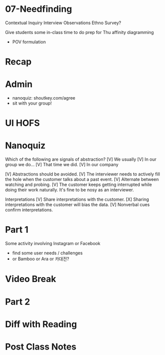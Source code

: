 # 07-Needfinding

Contextual Inquiry
Interview
Observations
Ethno
Survey?



Give students some in-class time to do prep for Thu affinity diagramming
- POV formulation

# Recap


# Admin
- nanoquiz: shoutkey.com/agree
- sit with your group!

# UI HOFS


# Nanoquiz

Which of the following are signals of abstraction?
[V] We usually
[V] In our group we do...
[V] That time we did.
[V] In our company

[V] Abstractions should be avoided.
[V] The interviewer needs to actively fill the hole when the customer talks about a past event.
[V] Alternate between watching and probing.
[V] The customer keeps getting interrupted while doing their work naturally.
It's fine to be nosy as an interviewer.

Interpretations
[V] Share interpretations with the customer.
[X] Sharing interpretations with the customer will bias the data.
[V] Nonverbal cues confirm interpretations.

# Part 1

Some activity involving Instagram or Facebook
- find some user needs / challenges
- or Bamboo or Ara or 카대전?


# Video Break


# Part 2


# Diff with Reading


# Post Class Notes

